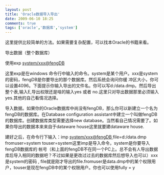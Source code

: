```yaml
---
layout: post
title: 'Oracle数据导入导出'
date: 2009-06-10 18:25
comments: true
tags: ['oracle','数据库','system']
---
```


这里提供比较简单的方法。如果需要复杂配置，可以找本Oracle的书籍来看。

导出数据（整个数据库）

使用exp [ system/xxx@fengDB ](mailto:system/xxx@fengDB)

这里exp是在windows 命令行中输入的命令。system是某个用户。xxx是system的密码，fengDB是你要导出的那个数据库。然后系统会询问你缓
冲区大小，你可以设置4096。下面提示你输入导出的文件名。你可以写d:/data.dmp。然后导出整个表,输入E,导出权限还是啥的输入yes 或者
no.这里只对导出数据那里必须输入yes.其他的自己看情况选择。

导入数据。如果你的Oracle数据库中尚没有fengDB，那么你可以新建立一个名为fengDB的数据库。在Database configuration
assistant中建立一个叫做fengDB的数据库。创建数据库类型需要选择new
database。当然看自己情况需要了。如果你导出的数据本来来自于dataware house这里就要建dataware house.

建好之后，在命令行下输入：imp [ system/xxx@fengDB ](mailto:system/xxx@fengDB)
file=d:/data.dmp fromuser=system touser=system这里imp是导入命令，system是你要导入fengDB数据库的
帐号（和上面的fengDB不在同一个PC上。总不会有人导出数据库后导入相同的数据吧？不过如果是更改过过去的数据库然后想导入也可以）xxx是system的密码
,
file就是刚才导出的file.fromuser是data.dmp中的某个权限用户，touser是现在fengDB中的某个权限用户。你也可以使用fully
= y

